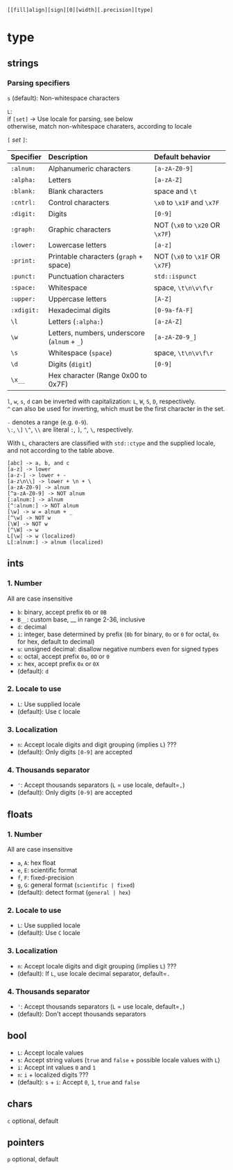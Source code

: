 `[[fill]align][sign][0][width][.precision][type]`

# type

## strings

### Parsing specifiers

`s` (default): Non-whitespace characters

`L`:  
if `[set]` -> Use locale for parsing, see below  
otherwise, match non-whitespace charaters, according to locale

`[` _set_ `]`:

| Specifier  | Description                                  | Default behavior                |
|:-----------|:---------------------------------------------|:--------------------------------|
| `:alnum:`  | Alphanumeric characters                      | `[a-zA-Z0-9]`                   |
| `:alpha:`  | Letters                                      | `[a-zA-Z]`                      |
| `:blank:`  | Blank characters                             | space and `\t`                  |
| `:cntrl:`  | Control characters                           | `\x0` to `\x1F` and `\x7F`      |
| `:digit:`  | Digits                                       | `[0-9]`                         |
| `:graph:`  | Graphic characters                           | NOT (`\x0` to `\x20` OR `\x7F`) |
| `:lower:`  | Lowercase letters                            | `[a-z]`                         |
| `:print:`  | Printable characters (`graph` + space)       | NOT (`\x0` to `\x1F` OR `\x7F`) |
| `:punct:`  | Punctuation characters                       | `std::ispunct`                  |
| `:space:`  | Whitespace                                   | space, `\t\n\v\f\r`             |
| `:upper:`  | Uppercase letters                            | `[A-Z]`                         |
| `:xdigit:` | Hexadecimal digits                           | `[0-9a-fA-F]`                   |
| `\l`       | Letters (`:alpha:`)                          | `[a-zA-Z]`                      |
| `\w`       | Letters, numbers, underscore (`alnum` + `_`) | `[a-zA-Z0-9_]`                  |
| `\s`       | Whitespace (`space`)                         | space, `\t\n\v\f\r`             |
| `\d`       | Digits (`digit`)                             | `[0-9]`                         |
| `\x__`     | Hex character (Range 0x00 to 0x7F)           |                                 |

`l`, `w`, `s`, `d` can be inverted with capitalization: `L`, `W`, `S`, `D`, respectively.  
`^` can also be used for inverting, which must be the first character in the set.

`-` denotes a range (e.g. `0-9`).  
`\:`, `\]` `\^`, `\\` are literal `:`, `]`, `^`, `\`, respectively.

With `L`, characters are classified with `std::ctype` and the supplied locale,
and not according to the table above.

```
[abc] -> a, b, and c
[a-z] -> lower
[a-z-] -> lower + -
[a-z\n\\] -> lower + \n + \
[a-zA-Z0-9] -> alnum
[^a-zA-Z0-9] -> NOT alnum
[:alnum:] -> alnum
[^:alnum:] -> NOT alnum
[\w] -> w = alnum + _
[^\w] -> NOT w
[\W] -> NOT w
[^\W] -> w
L[\w] -> w (localized)
L[:alnum:] -> alnum (localized)
```

## ints

### 1. Number

All are case insensitive

* `b`: binary, accept prefix `0b` or `0B`
* `B__`: custom base, __ in range 2-36, inclusive
* `d`: decimal
* `i`: integer, base determined by prefix
  (`0b` for binary, `0o` or `0` for octal, `0x` for hex, default to decimal)
* `u`: unsigned decimal: disallow negative numbers even for signed types
* `o`: octal, accept prefix `0o`, `0O` or `0`
* `x`: hex, accept prefix `0x` or `0X`
* (default): `d`

### 2. Locale to use

* `L`: Use supplied locale
* (default): Use `C` locale

### 3. Localization

* `n`: Accept locale digits and digit grouping (implies `L`) ???
* (default): Only digits `[0-9]` are accepted

### 4. Thousands separator

* `'`: Accept thousands separators (`L` = use locale, default=`,`)
* (default): Only digits `[0-9]` are accepted

## floats

### 1. Number

All are case insensitive

* `a`, `A`: hex float
* `e`, `E`: scientific format
* `f`, `F`: fixed-precision
* `g`, `G`: general format (`scientific | fixed`)
* (default): detect format (`general | hex`)

### 2. Locale to use

* `L`: Use supplied locale
* (default): Use `C` locale

### 3. Localization

* `n`: Accept locale digits and digit grouping (implies `L`) ???
* (default): If `L`, use locale decimal separator, default=`.`

### 4. Thousands separator

* `'`: Accept thousands separators (`L` = use locale, default=`,`)
* (default): Don't accept thousands separators

## bool

* `L`: Accept locale values
* `s`: Accept string values (`true` and `false` + possible locale values with `L`)
* `i`: Accept int values `0` and `1`
* `n`: `i` + localized digits ???
* (default): `s` + `i`: Accept `0`, `1`, `true` and `false`

## chars

`c` optional, default

## pointers

`p` optional, default
